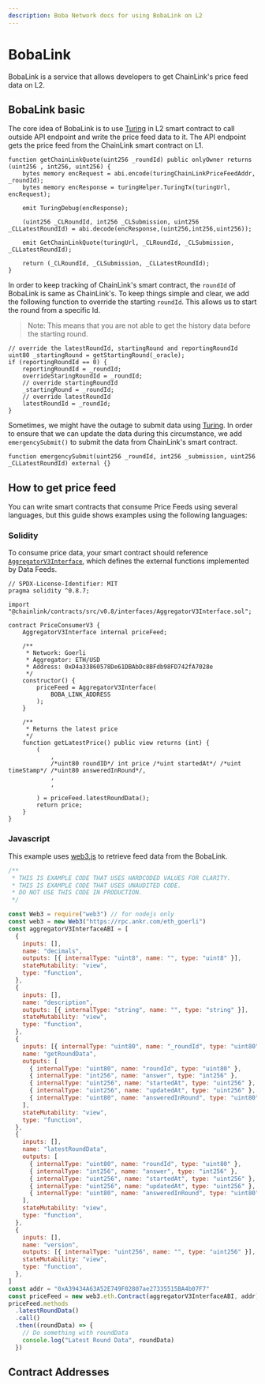 ```yaml
---
description: Boba Network docs for using BobaLink on L2
---
```


# BobaLink

BobaLink is a service that allows developers to get ChainLink's price feed data on L2.

## BobaLink basic

The core idea of BobaLink is to use [Turing](./turing.md) in L2 smart contract to call outside API endpoint and write the price feed data to it. The API endpoint gets the price feed from the ChainLink smart contract on L1.

```solidity
function getChainLinkQuote(uint256 _roundId) public onlyOwner returns (uint256 , int256, uint256) {
    bytes memory encRequest = abi.encode(turingChainLinkPriceFeedAddr, _roundId);
    bytes memory encResponse = turingHelper.TuringTx(turingUrl, encRequest);

    emit TuringDebug(encResponse);

    (uint256 _CLRoundId, int256 _CLSubmission, uint256 _CLLatestRoundId) = abi.decode(encResponse,(uint256,int256,uint256));

    emit GetChainLinkQuote(turingUrl, _CLRoundId, _CLSubmission, _CLLatestRoundId);

    return (_CLRoundId, _CLSubmission, _CLLatestRoundId);
}
```

In order to keep tracking of ChainLink's smart contract, the `roundId` of BobaLink is same as ChainLink's. To keep things simple and clear, we add the following function to override the starting `roundId`. This allows us to start the round from a specific Id. 

> Note: This means that you are not able to get the history data before the starting round.

```solidity
// override the latestRoundId, startingRound and reportingRoundId
uint80 _startingRound = getStartingRound(_oracle);
if (reportingRoundId == 0) {
    reportingRoundId = _roundId;
    overrideStaringRoundId = _roundId;
    // override startingRoundId
    _startingRound = _roundId;
    // override latestRoundId
    latestRoundId = _roundId;
}
```

Sometimes, we might have the outage to submit data using [Turing](./turing.md). In order to ensure that we can update the data during this circumstance, we add `emergencySubmit()` to submit the data from ChainLink's smart contract.

```solidity
function emergencySubmit(uint256 _roundId, int256 _submission, uint256 _CLLatestRoundId) external {}
```

## How to get price feed

You can write smart contracts that consume Price Feeds using several languages, but this guide shows examples using the following languages:

### Solidity

To consume price data, your smart contract should reference [`AggregatorV3Interface`](https://github.com/smartcontractkit/chainlink/blob/master/contracts/src/v0.8/interfaces/AggregatorV3Interface.sol), which defines the external functions implemented by Data Feeds.

```solidity
// SPDX-License-Identifier: MIT
pragma solidity ^0.8.7;

import "@chainlink/contracts/src/v0.8/interfaces/AggregatorV3Interface.sol";

contract PriceConsumerV3 {
    AggregatorV3Interface internal priceFeed;

    /**
     * Network: Goerli
     * Aggregator: ETH/USD
     * Address: 0xD4a33860578De61DBAbDc8BFdb98FD742fA7028e
     */
    constructor() {
        priceFeed = AggregatorV3Interface(
            BOBA_LINK_ADDRESS
        );
    }

    /**
     * Returns the latest price
     */
    function getLatestPrice() public view returns (int) {
        (
            ,
            /*uint80 roundID*/ int price /*uint startedAt*/ /*uint timeStamp*/ /*uint80 answeredInRound*/,
            ,
            ,

        ) = priceFeed.latestRoundData();
        return price;
    }
}
```

### Javascript

This example uses [web3.js](https://web3js.readthedocs.io/) to retrieve feed data from the BobaLink.

```javascript
/**
 * THIS IS EXAMPLE CODE THAT USES HARDCODED VALUES FOR CLARITY.
 * THIS IS EXAMPLE CODE THAT USES UNAUDITED CODE.
 * DO NOT USE THIS CODE IN PRODUCTION.
 */

const Web3 = require("web3") // for nodejs only
const web3 = new Web3("https://rpc.ankr.com/eth_goerli")
const aggregatorV3InterfaceABI = [
  {
    inputs: [],
    name: "decimals",
    outputs: [{ internalType: "uint8", name: "", type: "uint8" }],
    stateMutability: "view",
    type: "function",
  },
  {
    inputs: [],
    name: "description",
    outputs: [{ internalType: "string", name: "", type: "string" }],
    stateMutability: "view",
    type: "function",
  },
  {
    inputs: [{ internalType: "uint80", name: "_roundId", type: "uint80" }],
    name: "getRoundData",
    outputs: [
      { internalType: "uint80", name: "roundId", type: "uint80" },
      { internalType: "int256", name: "answer", type: "int256" },
      { internalType: "uint256", name: "startedAt", type: "uint256" },
      { internalType: "uint256", name: "updatedAt", type: "uint256" },
      { internalType: "uint80", name: "answeredInRound", type: "uint80" },
    ],
    stateMutability: "view",
    type: "function",
  },
  {
    inputs: [],
    name: "latestRoundData",
    outputs: [
      { internalType: "uint80", name: "roundId", type: "uint80" },
      { internalType: "int256", name: "answer", type: "int256" },
      { internalType: "uint256", name: "startedAt", type: "uint256" },
      { internalType: "uint256", name: "updatedAt", type: "uint256" },
      { internalType: "uint80", name: "answeredInRound", type: "uint80" },
    ],
    stateMutability: "view",
    type: "function",
  },
  {
    inputs: [],
    name: "version",
    outputs: [{ internalType: "uint256", name: "", type: "uint256" }],
    stateMutability: "view",
    type: "function",
  },
]
const addr = "0xA39434A63A52E749F02807ae27335515BA4b07F7"
const priceFeed = new web3.eth.Contract(aggregatorV3InterfaceABI, addr)
priceFeed.methods
  .latestRoundData()
  .call()
  .then((roundData) => {
    // Do something with roundData
    console.log("Latest Round Data", roundData)
  })
```

## Contract Addresses
